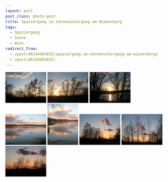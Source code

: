 ```yaml
---
layout: post
post_class: photo-post
title: Spaziergang im Sonnenuntergang am Wienerberg
tags:
  - Spaziergang
  - Sonne
  - Wien
redirect_from:
  - /post/46144403615/spaziergang-im-sonnenuntergang-am-wienerberg/
  - /post/46144403615/
---
```

[![](/photos/2008-05-29-02-th.jpg)](/photos/2008-05-29-02-hd.jpg)
[![](/photos/2008-05-29-03-th.jpg)](/photos/2008-05-29-03-hd.jpg)
[![](/photos/2008-05-29-04-th.jpg)](/photos/2008-05-29-04-hd.jpg)
[![](/photos/2008-05-29-05-th.jpg)](/photos/2008-05-29-05-hd.jpg)
[![](/photos/2008-05-29-06-th.jpg)](/photos/2008-05-29-06-hd.jpg)
[![](/photos/2008-05-29-07-th.jpg)](/photos/2008-05-29-07-hd.jpg)
[![](/photos/2008-05-29-08-th.jpg)](/photos/2008-05-29-08-hd.jpg)
[![](/photos/2008-05-29-09-th.jpg)](/photos/2008-05-29-09-hd.jpg)
